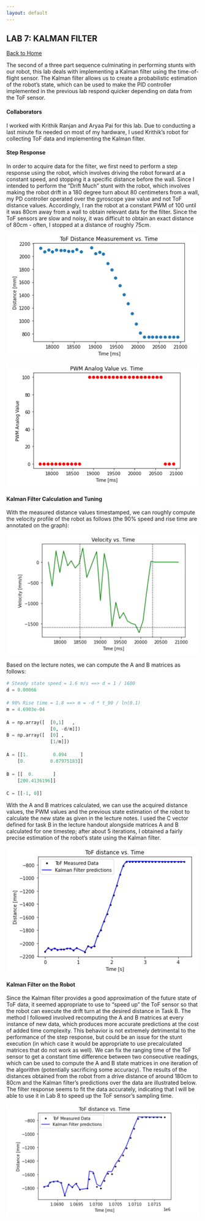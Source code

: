 ```yaml
---
layout: default
---
```


## LAB 7: KALMAN FILTER

[Back to Home](./index.html)

The second of a three part sequence culminating in performing stunts with our robot, this lab deals with implementing a Kalman filter using the time-of-flight sensor. The Kalman filter allows us to create a probabilistic estimation of the robot’s state, which can be used to make the PID controller implemented in the previous lab respond quicker depending on data from the ToF sensor.

#### Collaborators

I worked with Krithik Ranjan and Aryaa Pai for this lab. Due to conducting a last minute fix needed on most of my hardware, I used Krithik’s robot for collecting ToF data and implementing the Kalman filter.

#### Step Response

In order to acquire data for the filter, we first need to perform a step response using the robot, which involves driving the robot forward at a constant speed, and stopping it a specific distance before the wall. Since I intended to perform the “Drift Much” stunt with the robot, which involves making the robot drift in a 180 degree turn about 80 centimeters from a wall, my PD controller operated over the gyroscope yaw value and not ToF distance values. Accordingly, I ran the robot at a constant PWM of 100 until it was 80cm away from a wall to obtain relevant data for the filter. Since the ToF sensors are slow and noisy, it was difficult to obtain an exact distance of 80cm - often, I stopped at a distance of roughly 75cm.

![ToF step response distance](./images/lab7_tofdist.png)

![ToF step response pwm](./images/lab7_pwm.png)

#### Kalman Filter Calculation and Tuning

With the measured distance values timestamped, we can roughly compute the velocity profile of the robot as follows (the 90% speed and rise time are annotated on the graph):

![ToF step response velocity](./images/lab7_velocity.png)

Based on the lecture notes, we can compute the A and B matrices as follows:

```python
# Steady state speed = 1.6 m/s ==> d = 1 / 1600 
d = 0.00066

# 90% Rise time = 1.8 ==> m = -d * t_90 / ln(0.1)
m = 4.6903e-04 

A = np.array([  [0,1]   , 
                [0, -d/m]])
B = np.array([  [0] , 
                [1/m]])
                
A = [[1.         0.094     ]
    [0.         0.87975183]]
    
B = [[  0.       ]
    [200.4136196]]
    
C = [[-1, 0]]
```

With the A and B matrices calculated, we can use the acquired distance values, the PWM values and the previous state estimation of the robot to calculate the new state as given in the lecture notes. I used the C vector defined for task B in the lecture handout alongside matrices A and B calculated for one timestep; after about 5 iterations, I obtained a fairly precise estimation of the robot’s state using the Kalman filter.

![Python kalman](./images/lab7_initkalman.png)

#### Kalman Filter on the Robot

Since the Kalman filter provides a good approximation of the future state of ToF data, it seemed appropriate to use to “speed up” the ToF sensor so that the robot can execute the drift turn at the desired distance in Task B. The method I followed involved recomputing the A and B matrices at every instance of new data, which produces more accurate predictions at the cost of added time complexity. This behavior is not extremely detrimental to the performance of the step response, but could be an issue for the stunt execution (in which case it would be appropriate to use precalculated matrices that do not work as well). We can fix the ranging time of the ToF sensor to get a constant time difference between two consecutive readings, which can be used to compute the A and B state matrices in one iteration of the algorithm (potentially sacrificing some accuracy). The results of the distances obtained from the robot from a drive distance of around 180cm to 80cm and the Kalman filter’s predictions over the data are illustrated below. The filter response seems to fit the data accurately, indicating that I will be able to use it in Lab 8 to speed up the ToF sensor’s sampling time.

![Artemis Kalman](./images/lab7_artemiskalman.png)

